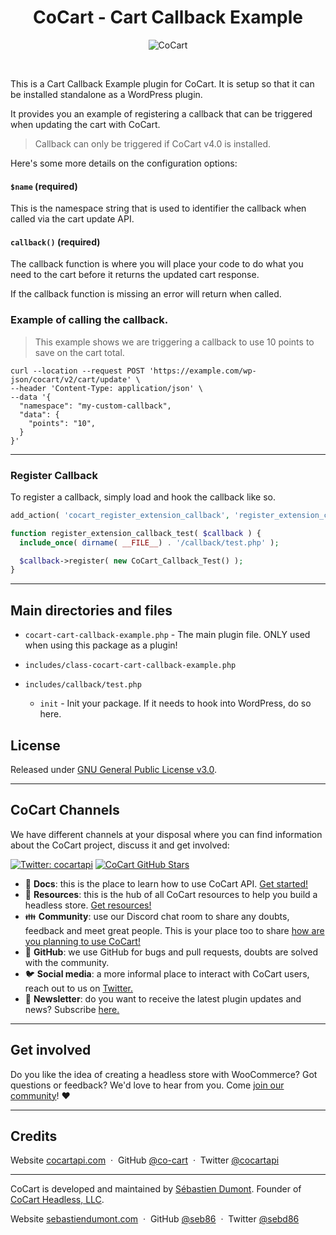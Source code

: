 <h1 align="center">CoCart - Cart Callback Example</h1>

<p align="center"><img src="https://cocart.xyz/wp-content/uploads/2021/11/cocart-home-default.png.webp" alt="CoCart" /></p>

<br>

This is a Cart Callback Example plugin for CoCart. It is setup so that it can be installed standalone as a WordPress plugin.

It provides you an example of registering a callback that can be triggered when updating the cart with CoCart.

> Callback can only be triggered if CoCart v4.0 is installed.

Here's some more details on the configuration options:

#### `$name` (required)

This is the namespace string that is used to identifier the callback when called via the cart update API.

#### `callback()` (required)

The callback function is where you will place your code to do what you need to the cart before it returns the updated cart response.

If the callback function is missing an error will return when called.

### Example of calling the callback.

> This example shows we are triggering a callback to use 10 points to save on the cart total.

```http
curl --location --request POST 'https://example.com/wp-json/cocart/v2/cart/update' \
--header 'Content-Type: application/json' \
--data '{
  "namespace": "my-custom-callback",
  "data": {
    "points": "10",
  }
}'
```

---

### Register Callback

To register a callback, simply load and hook the callback like so.

```php
add_action( 'cocart_register_extension_callback', 'register_extension_callback_test' );

function register_extension_callback_test( $callback ) {
  include_once( dirname( __FILE__) . '/callback/test.php' );

  $callback->register( new CoCart_Callback_Test() );
}
```

----

## Main directories and files

- `cocart-cart-callback-example.php` - The main plugin file. ONLY used when using this package as a plugin!
- `includes/class-cocart-cart-callback-example.php`
- `includes/callback/test.php`

  - `init` - Init your package. If it needs to hook into WordPress, do so here.


## License

Released under [GNU General Public License v3.0](http://www.gnu.org/licenses/gpl-3.0.html).

---

## CoCart Channels

We have different channels at your disposal where you can find information about the CoCart project, discuss it and get involved:

[![Twitter: cocartapi](https://img.shields.io/twitter/follow/cocartapi?style=social)](https://twitter.com/cocartapi) [![CoCart GitHub Stars](https://img.shields.io/github/stars/co-cart/co-cart?style=social)](https://github.com/co-cart/co-cart)

<ul>
  <li>📖 <strong>Docs</strong>: this is the place to learn how to use CoCart API. <a href="https://docs.cocart.xyz/#getting-started">Get started!</a></li>
  <li>🧰 <strong>Resources</strong>: this is the hub of all CoCart resources to help you build a headless store. <a href="https://cocart.dev/?utm_medium=repo&utm_source=github.com&utm_campaign=readme&utm_content=cocartcore">Get resources!</a></li>
  <li>👪 <strong>Community</strong>: use our Discord chat room to share any doubts, feedback and meet great people. This is your place too to share <a href="https://cocartapi.com/community/?utm_medium=repo&utm_source=github.com&utm_campaign=readme&utm_content=cocartcore">how are you planning to use CoCart!</a></li>
  <li>🐞 <strong>GitHub</strong>: we use GitHub for bugs and pull requests, doubts are solved with the community.</li>
  <li>🐦 <strong>Social media</strong>: a more informal place to interact with CoCart users, reach out to us on <a href="https://twitter.com/cocartapi">Twitter.</a></li>
  <li>💌 <strong>Newsletter</strong>: do you want to receive the latest plugin updates and news? Subscribe <a href="https://twitter.com/cocartapi">here.</a></li>
</ul>

---

## Get involved

Do you like the idea of creating a headless store with WooCommerce? Got questions or feedback? We'd love to hear from you. Come [join our community](https://cocartapi.com/community/?utm_medium=repo&utm_source=github.com&utm_campaign=readme&utm_content=cocartcore)! ❤️

---

## Credits

Website [cocartapi.com](https://cocartapi.com) &nbsp;&middot;&nbsp;
GitHub [@co-cart](https://github.com/co-cart) &nbsp;&middot;&nbsp;
Twitter [@cocartapi](https://twitter.com/cocartapi)

---

CoCart is developed and maintained by [Sébastien Dumont](https://github.com/seb86).
Founder of [CoCart Headless, LLC](https://github.com/cocart-headless).

Website [sebastiendumont.com](https://sebastiendumont.com) &nbsp;&middot;&nbsp;
GitHub [@seb86](https://github.com/seb86) &nbsp;&middot;&nbsp;
Twitter [@sebd86](https://twitter.com/sebd86)